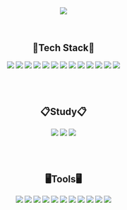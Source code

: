 <div align="center">
<img src="https://capsule-render.vercel.app/api?type=Venom&color=auto&height=300&section=header&text=tjdckscert&fontSize=90" />
</div>
<br/>
<br/>
<div align="center">
  <h2>📌Tech Stack📌</h2>
  <img src="https://img.shields.io/badge/C++-00599C.svg?style=for-the-badge&logo=cplusplus&logoColor=ffffff" />
  <img src="https://img.shields.io/badge/C-512BD4.svg?style=for-the-badge&logo=CSHARP&logoColor=ffffff" />
  <img src="https://img.shields.io/badge/Java-FCCA0F.svg?style=for-the-badge&logoColor=61DAFB" />  
  <img src="https://img.shields.io/badge/HTMLS-EA9400.svg?style=for-the-badge&logo=html5&logoColor=ffffff" />
  <img src="https://img.shields.io/badge/CSS3-0082F0.svg?style=for-the-badge&logo=CSS3&logoColor=ffffff" />
  <img src="https://img.shields.io/badge/JAVASCRIPT-FFFF00.svg?style=for-the-badge&logo=javascript&logoColor=101010" />
  <img src="https://img.shields.io/badge/JSP-FCF50F.svg?style=for-the-badge" />
  <img src="https://img.shields.io/badge/SPRING-6DB33F.svg?style=for-the-badge&logo=spring&logoColor=ffffff" />
  <img src="https://img.shields.io/badge/SPRINGBOOT-6DB33F.svg?style=for-the-badge&logo=springboot&logoColor=ffffff" />
  <img src="https://img.shields.io/badge/LINUX-FCC624.svg?style=for-the-badge&logo=linux&logoColor=ffffff" />
  <img src="https://img.shields.io/badge/MYSQL-4479A1.svg?style=for-the-badge&logo=mysql&logoColor=ffffff" />
  <img src="https://img.shields.io/badge/JSON-101010.svg?style=for-the-badge&logo=json&logoColor=ffffff" />
  <img src="https://img.shields.io/badge/GOOGLE ANALYTICS-E37400.svg?style=for-the-badge&logo=googleanalytics&logoColor=ffffff" />
</div>
<br/><br/><br/>

<div align="center">
  <h2>📋Study📋</h2>
  <img src="https://img.shields.io/badge/MONGODB-47A248.svg?style=for-the-badge&logo=mongodb&logoColor=ffffff" />
  <img src="https://img.shields.io/badge/SPRING SECURITY-6DB33F.svg?style=for-the-badge&logo=springsecurity&logoColor=ffffff" />
  <img src="https://img.shields.io/badge/VUE.JS-4FC08D.svg?style=for-the-badge&logo=vuedotjs&logoColor=ffffff" />
</div>
<br/><br/><br/>

<div align="center">
  <h2>🖥️Tools🖥️</h2>
  <img src="https://img.shields.io/badge/AWS-232F3E.svg?style=for-the-badge&logo=amazonaws&logoColor=ffffff" />
  <img src="https://img.shields.io/badge/FIGMA-F24E1E.svg?style=for-the-badge&logo=figma&logoColor=ffffff" />
  <img src="https://img.shields.io/badge/SLACK-4A154B.svg?style=for-the-badge&logo=slack&logoColor=fffff" />
  <img src="https://img.shields.io/badge/GIT-F05032.svg?style=for-the-badge&logo=git&logoColor=ffffff" />
  <img src="https://img.shields.io/badge/GITHUB-181717.svg?style=for-the-badge&logo=github&logoColor=ffffff" />
  <img src="https://img.shields.io/badge/KALI LINUX-557C94.svg?style=for-the-badge&logo=kalilinux&logoColor=ffffff" />
  <img src="https://img.shields.io/badge/INTELIJ IDEA-101010.svg?style=for-the-badge&logo=intellijidea&logoColor=ffffff" />
  <img src="https://img.shields.io/badge/ANDROID STUDIO-3DDC84.svg?style=for-the-badge&logo=androidstudio&logoColor=ffffff" />
  <img src="https://img.shields.io/badge/SONACLOUD-F3702A.svg?style=for-the-badge&logo=sonarcloud&logoColor=ffffff" />
  <img src="https://img.shields.io/badge/DOCKER-2496ED.svg?style=for-the-badge&logo=docker&logoColor=ffffff" />
  <img src="https://img.shields.io/badge/DAVINCIRESOLVE-233A51.svg?style=for-the-badge&logo=davinciresolve&logoColor=ffffff" />
</div>
